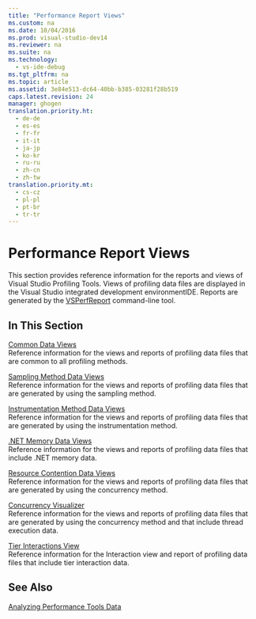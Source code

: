 ```yaml
---
title: "Performance Report Views"
ms.custom: na
ms.date: 10/04/2016
ms.prod: visual-studio-dev14
ms.reviewer: na
ms.suite: na
ms.technology: 
  - vs-ide-debug
ms.tgt_pltfrm: na
ms.topic: article
ms.assetid: 3e84e513-dc64-40bb-b385-03281f28b519
caps.latest.revision: 24
manager: ghogen
translation.priority.ht: 
  - de-de
  - es-es
  - fr-fr
  - it-it
  - ja-jp
  - ko-kr
  - ru-ru
  - zh-cn
  - zh-tw
translation.priority.mt: 
  - cs-cz
  - pl-pl
  - pt-br
  - tr-tr
---
```

# Performance Report Views
This section provides reference information for the reports and views of Visual Studio Profiling Tools. Views of profiling data files are displayed in the Visual Studio integrated development environmentIDE. Reports are generated by the [VSPerfReport](../VS_IDE/VSPerfReport.md) command-line tool.  
  
## In This Section  
 [Common Data Views](../VS_IDE/Common-Data-Views.md)  
 Reference information for the views and reports of profiling data files that are common to all profiling methods.  
  
 [Sampling Method Data Views](../VS_IDE/Profiler-Sampling-Method-Data-Views.md)  
 Reference information for the views and reports of profiling data files that are generated by using the sampling method.  
  
 [Instrumentation Method Data Views](../VS_IDE/Instrumentation-Method-Data-Views.md)  
 Reference information for the views and reports of profiling data files that are generated by using the instrumentation method.  
  
 [.NET Memory Data Views](../VS_IDE/.NET-Memory-Data-Views.md)  
 Reference information for the views and reports of profiling data files that include .NET memory data.  
  
 [Resource Contention Data Views](../VS_IDE/Resource-Contention-Data-Views.md)  
 Reference information for the views and reports of profiling data files that are generated by using the concurrency method.  
  
 [Concurrency Visualizer](../VS_IDE/Concurrency-Visualizer.md)  
 Reference information for the views and reports of profiling data files that are generated by using the concurrency method and that include thread execution data.  
  
 [Tier Interactions View](../VS_IDE/Tier-Interactions-View.md)  
 Reference information for the Interaction view and report of profiling data files that include tier interaction data.  
  
## See Also  
 [Analyzing Performance Tools Data](../VS_IDE/Analyzing-Performance-Tools-Data.md)